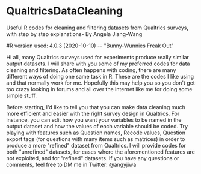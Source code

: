 # QualtricsDataCleaning
Useful R codes for cleaning and filtering datasets from Qualtrics surveys, with step by step explanations- By Angela Jiang-Wang

#R version used: 4.0.3 (2020-10-10) -- "Bunny-Wunnies Freak Out"

Hi all, many Qualtrics surveys used for experiments produce really similar output datasets.
I will share with you some of my preferred codes for data cleaning and filtering. 
As often happens with coding, there are many different ways of doing one same task in R. These are the codes I like using and that normally work for me.
Hopefully this may help you so you don't get too crazy looking in forums and all over the internet like me for doing some simple stuff.

Before starting, I'd like to tell you that you can make data cleaning much more efficient and easier with the right survey design in Qualtrics.
For instance, you can edit how you want your variables to be named in the output dataset and how the values of each variable should be coded.
Try playing with features such as Question names, Recode values, Question export tags (for questions with many items such as matrices) in order to produce a more "refined" dataset from Qualtrics.
I will provide codes for both "unrefined" datasets, for cases where the aforementioned features are not exploited, and for "refined" datasets.
If you have any questions or comments, feel free to DM me in Twitter: @angyjiwa
